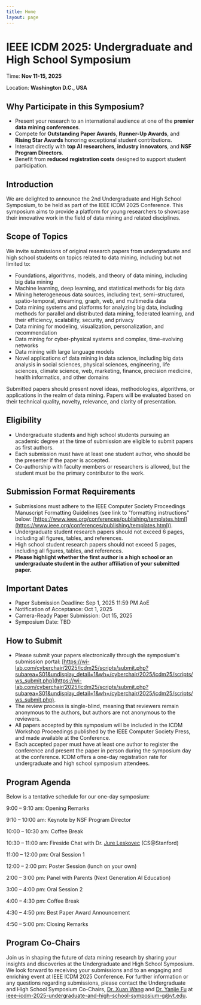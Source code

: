 ```yaml
---
title: Home
layout: page
---
```


# IEEE ICDM 2025: Undergraduate and High School Symposium

Time: **Nov 11-15, 2025**

Location: **Washington D.C., USA**

## Why Participate in this Symposium?

- Present your research to an international audience at one of the **premier data mining conferences**.
- Compete for **Outstanding Paper Awards**, **Runner-Up Awards**, and **Rising Star Awards** honoring exceptional student contributions.
- Interact directly with **top AI researchers**, **industry innovators**, and **NSF Program Directors**.
- Benefit from **reduced registration costs** designed to support student participation.

## Introduction
We are delighted to announce the 2nd Undergraduate and High School Symposium, to be held as part of the IEEE ICDM 2025 Conference. This symposium aims to provide a platform for young researchers to showcase their innovative work in the field of data mining and related disciplines.

## Scope of Topics
We invite submissions of original research papers from undergraduate and high school students on topics related to data mining, including but not limited to:

- Foundations, algorithms, models, and theory of data mining, including big data mining
- Machine learning, deep learning, and statistical methods for big data
- Mining heterogeneous data sources, including text, semi-structured, spatio-temporal, streaming, graph, web, and multimedia data
- Data mining systems and platforms for analyzing big data, including methods for parallel and distributed data mining, federated learning, and their efficiency, scalability, security, and privacy
- Data mining for modeling, visualization, personalization, and recommendation
- Data mining for cyber-physical systems and complex, time-evolving networks
- Data mining with large language models
- Novel applications of data mining in data science, including big data analysis in social sciences, physical sciences, engineering, life sciences, climate science, web, marketing, finance, precision medicine, health informatics, and other domains

<!---
A.  Big Data Science and Foundations
  - Novel Theoretical Models for Big Data
  - New Computational Models for Big Data
  - Data and Information Quality for Big Data
  - New Data Standards

B.  Big Data Infrastructure
  - Cloud/Grid/Stream Computing for Big Data
  - High Performance/Parallel Computing Platforms for Big Data
  - Autonomic Computing and Cyber-infrastructure, System Architectures, Design and Deployment
  - Energy-efficient Computing for Big Data
  - Programming Models and Environments for Cluster, Cloud, and Grid Computing to Support Big Data
  - Software Techniques and Architectures in Cloud/Grid/Stream Computing
  - Big Data Open Platforms
  - New Programming Models for Big Data beyond Hadoop/MapReduce, STORM
  - Software Systems to Support Big Data Computing

C.  Big Data Management
  - Data Acquisition, Integration, Cleaning, and Best Practices
  - Computational Modeling and Data Integration 
  - Large-scale Recommendation Systems and Social Media Systems
  - Cloud/Grid/Stream Data Mining- Big Velocity Data
  - Mobility and Big Data
  - Multimedia and Multi-structured Data- Big Variety Data
  - Compliance and Governance for Big Data

D.  Big Data Search and Mining
  - Social Web Search and Mining
  - Web Search
  - Algorithms and Systems for Big Data Search
  - Distributed, and Peer-to-peer Search
  - Big Data Search Architectures, Scalability and Efficiency
  - Link and Graph Mining
  - Semantic-based Data Mining and Data Pre-processing
  - Search and Mining of variety of data including scientific and engineering, social, sensor/IoT/IoE, and multimedia data

E.  Big Data Learning and Analytics
  - Predictive analytics on Big Data
  - Machine learning algorithms for Big Data
  - Deep learning for Big Data
  - Feature representation learning for Big Data
  - Dimension reduction for Big Data
  - Physics informed Big Data learning
  - Visualization Analytics for Big Data 

F.  Data Ecosystem
  - Data ecosystem concepts, theory, structure, and process
  - Ecosystem services and management
  - Methods for data exchange, monetization, and pricing
  - Trust, resilience, privacy, and security issues
  - Privacy preserving Big Data collection/analytics
  - Trust management in Big Data systems
  - Ecosystem assessment, valuation, and sustainability
  - Experimental studies of fairness, diversity, accountability, and transparency

G.  Foundation Models for Big Data
  - Big data management for pre-training
  - Big data management for fine-tuning
  - Big data management for prompt-tuning
  - Prompt Engineering and its Management
  - Foundation Model Operationalization for multiple users

H.  Big Data Applications
  - Complex Big Data Applications in Science, Engineering, Medicine, Healthcare, Finance, Business, Law, Education, Transportation, Retailing, Telecommunication
  - Big Data Analytics in Small Business Enterprises (SMEs)
  - Big Data Analytics in Government, Public Sector and Society in General
  - Real-life Case Studies of Value Creation through Big Data Analytics
  - Big Data as a Service
  - Big Data Industry Standards
  - Experiences with Big Data Project Deployments
-->

Submitted papers should present novel ideas, methodologies, algorithms, or applications in the realm of data mining. Papers will be evaluated based on their technical quality, novelty, relevance, and clarity of presentation.

## Eligibility
- Undergraduate students and high school students pursuing an academic degree at the time of submission are eligible to submit papers as first authors.
- Each submission must have at least one student author, who should be the presenter if the paper is accepted.
- Co-authorship with faculty members or researchers is allowed, but the student must be the primary contributor to the work.

## Submission Format Requirements
- Submissions must adhere to the IEEE Computer Society Proceedings Manuscript Formatting Guidelines (see link to "formatting instructions" below: [https://www.ieee.org/conferences/publishing/templates.html](https://www.ieee.org/conferences/publishing/templates.html)).
- Undergraduate student research papers should not exceed 6 pages, including all figures, tables, and references.
- High school student research papers should not exceed 5 pages, including all figures, tables, and references.
- **Please highlight whether the first author is a high school or an undergraduate student in the author affiliation of your submitted paper.**

## Important Dates 
- Paper Submission Deadline: Sep 1, 2025 11:59 PM AoE
- Notification of Acceptance: Oct 1, 2025 
- Camera-Ready Paper Submission: Oct 15, 2025
- Symposium Date: TBD 

## How to Submit
- Please submit your papers electronically through the symposium's submission portal: [https://wi-lab.com/cyberchair/2025/icdm25/scripts/submit.php?subarea=S01&undisplay_detail=1&wh=/cyberchair/2025/icdm25/scripts/ws_submit.php](https://wi-lab.com/cyberchair/2025/icdm25/scripts/submit.php?subarea=S01&undisplay_detail=1&wh=/cyberchair/2025/icdm25/scripts/ws_submit.php).
- The review process is single-blind, meaning that reviewers remain anonymous to the authors, but authors are not anonymous to the reviewers.
- All papers accepted by this symposium will be included in the ICDM Workshop Proceedings published by the IEEE Computer Society Press, and made available at the Conference.
- Each accepted paper must have at least one author to register the conference and present the paper in person during the symposium day at the conference. ICDM offers a one-day registration rate for undergraduate and high school symposium attendees.

## Program Agenda
Below is a tentative schedule for our one-day symposium:

9:00 – 9:10 am: Opening Remarks

9:10 – 10:00 am: Keynote by NSF Program Director

10:00 – 10:30 am: Coffee Break

10:30 – 11:00 am: Fireside Chat with Dr. [Jure Leskovec](https://cs.stanford.edu/people/jure/) (CS@Stanford)

11:00 – 12:00 pm: Oral Session 1

12:00 – 2:00 pm: Poster Session (lunch on your own)

2:00 – 3:00 pm: Panel with Parents (Next Generation AI Education)

3:00 – 4:00 pm: Oral Session 2

4:00 – 4:30 pm: Coffee Break

4:30 – 4:50 pm: Best Paper Award Announcement

4:50 – 5:00 pm: Closing Remarks


## Program Co-Chairs
Join us in shaping the future of data mining research by sharing your insights and discoveries at the Undergraduate and High School Symposium. We look forward to receiving your submissions and to an engaging and enriching event at IEEE ICDM 2025 Conference. For further information or any questions regarding submissions, please contact the Undergraduate and High School Symposium Co-Chairs, [Dr. Xuan Wang](https://xuanwang91.github.io/) and [Dr. Yanjie Fu](https://www.yanjiefu.com/) at [ieee-icdm-2025-undergraduate-and-high-school-symposium-g@vt.edu](mailto:ieee-icdm-2025-undergraduate-and-high-school-symposium-g@vt.edu).
